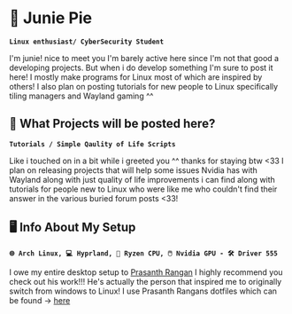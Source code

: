 # 🌸 Junie Pie

**`Linux enthusiast/ CyberSecurity Student`**

I'm junie! nice to meet you I'm barely active here since I'm not that good a developing projects. But when i do develop something I'm sure to post it here! I mostly make programs for Linux most of which are inspired by others! I also plan on posting tutorials for new people to Linux specifically tiling managers and Wayland gaming ^^ 

## 🧐 What Projects will be posted here? 
**`Tutorials / Simple Qaulity of Life Scripts`**

Like i touched on in a bit while i greeted you ^^ thanks for staying btw <33 I plan on releasing projects that will help some issues Nvidia has with Wayland along with just quality of life improvements i can find along with tutorials for people new to Linux who were like me who couldn't find their answer in the various buried forum posts <33!

## 🖥️ Info About My Setup
**`🌐 Arch Linux, 💻 Hyprland, 📡 Ryzen CPU, 🖱️ Nvidia GPU - 🛠️ Driver 555 `**

I owe my entire desktop setup to [Prasanth Rangan](https://www.github.com/prasanthrangan) I highly recommend you check out his work!!! He's actually the person that inspired me to originally switch from windows to Linux! I use Prasanth Rangans dotfiles which can be found -> [here](https://github.com/prasanthrangan/hyprdots)

